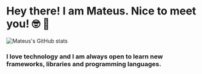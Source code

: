 # Hey there! I am Mateus. Nice to meet you! 🤓 👋

![Mateus's GitHub stats](https://github-readme-stats.vercel.app/api?username=mateuscastro5&show_icons=true&theme=transparent)


### I love technology and I am always open to learn new frameworks, libraries and programming languages.

